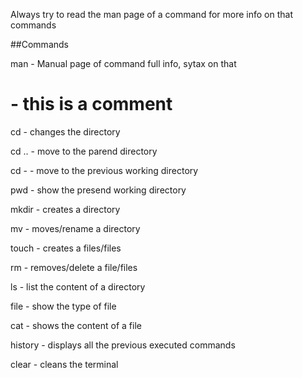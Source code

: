Always try to read the man page of a command for more info on that commands

##Commands

man     - Manual page of command full info, sytax on that   

#       - this is a comment

cd      - changes the directory 

cd ..   - move to the parend directory

cd -    - move to the previous working directory 

pwd     - show the presend working directory

mkdir   - creates a directory

mv      - moves/rename a directory

touch   - creates a files/files

rm      - removes/delete a file/files

ls      - list the content of a directory

file    - show the type of file

cat     - shows the content of a file

history - displays all the previous executed commands

clear   - cleans the terminal 


